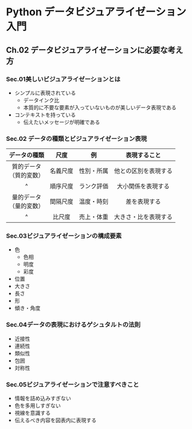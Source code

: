 # Python データビジュアライゼーション入門

## Ch.02 データビジュアライゼーションに必要な考え方

### Sec.01美しいビジュアライゼーションとは

- シンプルに表現されている
  - データインク比
  - 本質的に不要な要素が入っていないものが美しいデータ表現である
- コンテキストを持っている
  - 伝えたいメッセージが明確である

### Sec.02 データの種類とビジュアライゼーション表現

|データの種類|尺度|例|表現すること|
|:-:|:-:|:-:|:-:|
|質的データ<br>（質的変数）|名義尺度|性別・所属|他との区別を表現する|
|^|順序尺度|ランク評価|大小関係を表現する|
|量的データ<br>（量的変数）|間隔尺度|温度・時刻|差を表現する|
|^|比尺度|売上・体重|大きさ・比を表現する|

### Sec.03ビジュアライゼーションの構成要素

- 色
  - 色相
  - 明度
  - 彩度
- 位置
- 大きさ
- 長さ
- 形
- 傾き・角度

### Sec.04データの表現におけるゲシュタルトの法則

- 近接性
- 連続性
- 類似性
- 包囲
- 対称性

### Sec.05ビジュアライゼーションで注意すべきこと

- 情報を詰め込みすぎない
- 色を多用しすぎない
- 視線を意識する
- 伝えるべき内容を図表内に表現する
